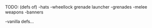 TODO:
(defs of)
-hats
-wheellock grenade launcher
-grenades
-melee weapons
-banners

-vanilla defs...
